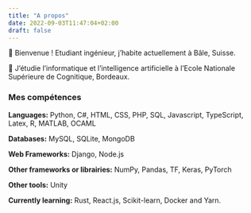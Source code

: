 ```yaml
---
title: "A propos"
date: 2022-09-03T11:47:04+02:00
draft: false
---
```


👋 Bienvenue ! Etudiant ingénieur, j’habite actuellement à Bâle, Suisse.

🏫 J’étudie l’informatique et l’intelligence artificielle à l’Ecole Nationale Supérieure de Cognitique, Bordeaux.

### Mes compétences

**Languages:** Python, C#, HTML, CSS, PHP, SQL, Javascript, TypeScript, Latex, R, MATLAB, OCAML

**Databases:** MySQL, SQLite, MongoDB

**Web Frameworks:** Django, Node.js

**Other frameworks or librairies:** NumPy, Pandas, TF, Keras, PyTorch

**Other tools:** Unity

**Currently learning:** Rust, React.js, Scikit-learn, Docker and Yarn.
